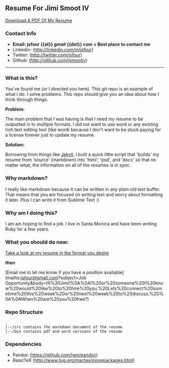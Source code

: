## Resume For Jimi Smoot IV
[Download A PDF Of My Resume](https://github.com/jsmootiv/resume/blob/master/bin/jimiSmootResume.docx)

### Contact Info
- **Email: jsfour {{at}} gmail {{dot}} com < Best place to contact me**
- Linkedin: (http://linkedin.com/in/jsfour)
- Twitter: (http://twitter.com/jsfour)
- Github: (http://github.com/jsmootiv)
---

### What is this?

You've found me (or I directed you here). This git repo is an example of what I do. I solve problems. This repo should give you an idea about how I think through things.

**Problem:**

The main problem that I was having is that I need my resume to be outputted in to multiple formats. I did not want to use word or any existing rich text editing tool (like word) because I don't want to be stuck paying for a license forever just to update my resume.

**Solution:**

Borrowing from things like [Jekyll](http://jekyllrb.com), I built a quick little script that 'builds' my resume from 'source' (markdown) into 'html', 'psd', and 'docx' so that no matter what, the information on all of the resumes is in sync.

### Why markdown?
I really like markdown because it can be written in any plain old text buffer. That means that you are focused on writing text and worry about formatting it later. Plus I can write it from Sublime Text :)

### Why am I doing this?
I am am hoping to find a job. I live in Santa Monica and have been writing Ruby for a few years.


### What you should do now:
[Take a look at my resume in the format you desire](https://github.com/jsmootiv/resume/tree/master/bin)

**then**

[Email me to let me know if you have a position available](mailto:jsfour@gmail.com?subject=Job Opportunity&body=Hi%20Jimi!%0A%0AI%20or%20someone%20I%20know%20would%20like%20to%20hire%20you.%20Lets%20connect%20sometime%20this%20week%20or%20next%20week%20to%20discuss.%20%0A%0AWhen%20are%20you%20free?)


### Repo Structure
```
.
|--/src contains the markdown document of the resume
|--/bin contains pdf and word versions of the resume
```

### Dependencies
- Pandoc (https://github.com/jgm/pandoc)
- BasicTeX (http://www.tug.org/mactex/morepackages.html)